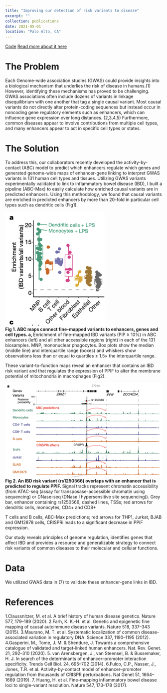 ```yaml
---
title: "Improving our detection of risk variants to disease"
excerpt: ""
collection: publications
date: 2021-05-01
location: "Palo Alto, CA"
---
```


[Code](https://github.com/EngreitzLab/ABC-GWAS-Paper/tree/main/ABC-Max)  [Read more about it here](https://www.nature.com/articles/s41586-021-03446-x)

# The Problem

Each Genome-wide association studies (GWAS) could provide insights into a biological mechanism that underlies the risk of disease in humans.(1) 
However, identifying these mechanisms has proved to be challenging. GWAS associations often include dozens of variants in linkage disequilibrium 
with one another that tag a single causal variant. Most causal variants do not directly alter protein-coding sequences but instead occur in 
noncoding gene regulatory elements such as enhancers, which can influence gene expression over long distances. (2,3,4,5) Furthermore, common diseases 
appear to involve contributions from multiple cell types, and many enhancers appear to act in specific cell types or states. 

# The Solution
To address this, our collaborators recently developed the activity-by-contact (ABC) model to predict which enhancers regulate which genes and 
generated genome-wide maps of enhancer-gene linking to interpret GWAS variants in 131 human cell types and tissues.
Utilizing GWAS variants experimentally validated to link to inflammatory bowel disease (IBD), I built a pipeline (ABC-Max) to easily calculate 
how enriched causal variants are in predicted enhancers. Using this methodology, we found that causal variants are enriched in predicted 
enhancers by more than 20-fold in particular cell types such as dendritic cells (Fig1).

![alt text](/images/enrichment.png) <br>
<b> Fig 1. ABC maps connect fine-mapped variants to enhancers, genes and
cell types. a, </b> Enrichment of fine-mapped IBD variants (PIP ≥ 10%) in ABC
enhancers (left) and all other accessible regions (right) in each of the 131
biosamples. MNP, mononuclear phagocytes. Box plots show the median
(middle line) and interquartile range (boxes) and whiskers show observations
less than or equal to quartiles ± 1.5× the interquartile range. <br>

These variant-to-function maps reveal an enhancer that contains an IBD risk variant and that regulates the expression of PPIF to alter 
the membrane potential of mitochondria in macrophages (Fig2). 

![alt text](/images/ppif.png) <br>
<b> Fig 2. An IBD risk variant (rs1250566) overlaps with an enhancer that is predicted to
regulate PPIF. </b> Signal tracks represent chromatin accessibility (from ATAC-seq
(assay for transposase-accessible chromatin using sequencing) or DNase-seq
(DNase I hypersensitive site sequencing)). Grey bar, enhancer containing
rs1250566; dashed lines, TSSs; red arrows for dendritic cells, monocytes, CD4+
and CD8+ <br>

 T cells and B cells, ABC-Max predictions; red arrows for THP1, Jurkat,
BJAB and GM12878 cells, CRISPRi leads to a significant decrease in PPIF
expression.

Our study reveals principles of genome regulation, identifies genes that affect IBD and provides a resource and generalizable strategy to 
connect risk variants of common diseases to their molecular and cellular functions.

# Data 

We utilized GWAS data in (7) to validate these enhancer-gene links in IBD.

# References
1.Claussnitzer, M. et al. A brief history of human disease genetics. Nature 577, 179–189 (2020).
2.Farh, K. K.-H. et al. Genetic and epigenetic fine mapping of causal autoimmune disease variants. Nature 518, 337–343 (2015).
3.Maurano, M. T. et al. Systematic localization of common disease-associated variation in regulatory DNA. Science 337, 1190–1195 (2012).
4.Gasperini, M., Tome, J. M. & Shendure, J. Towards a comprehensive catalogue of validated and target-linked human enhancers. Nat. Rev. Genet. 21, 292–310 (2020).
5. van Arensbergen, J., van Steensel, B. & Bussemaker, H. J. In search of the determinants of enhancer–promoter interaction specificity. Trends Cell Biol. 24, 695–702 (2014).
6.Fulco, C.P., Nasser, J., Jones, T.R. et al. Activity-by-contact model of enhancer–promoter regulation from thousands of CRISPR perturbations. Nat Genet 51, 1664–1669 (2019). 
7. Huang, H. et al. Fine-mapping inflammatory bowel disease loci to single-variant resolution. Nature 547, 173–178 (2017).
